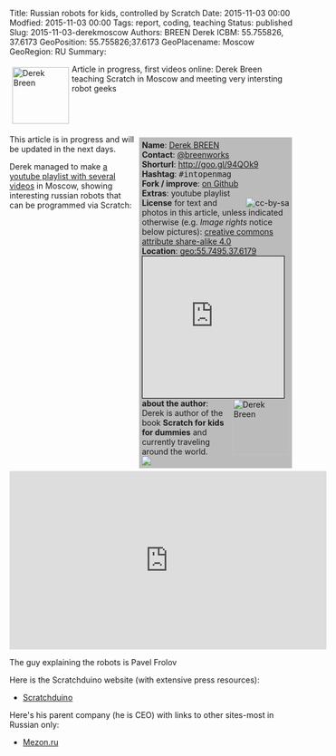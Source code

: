 Title: Russian robots for kids, controlled by Scratch
Date:  2015-11-03 00:00   
Modfied: 2015-11-03 00:00 
Tags: report, coding, teaching
Status: published 
Slug:   2015-11-03-derekmoscow
Authors:  BREEN Derek
ICBM: 55.755826, 37.6173
GeoPosition: 55.755826;37.6173
GeoPlacename: Moscow
GeoRegion:  RU
Summary: <div style="float: left; padding:5px"><img src="/images/derek.jpeg" height="100" alt="Derek Breen"></div>Article in progress, first videos online: Derek Breen teaching Scratch in Moscow and meeting very intersting robot geeks<div style="clear:both;"></div>

<div style="float:right; width:260px; padding: 5px; margin: 5px; background-color: #bbbbbb;"> 
<b>Name</b>: <a href="https://twitter.com/breenworks">Derek BREEN</a><br>
<b>Contact</b>: <a href="https://twitter.com/breenworks">@breenworks</a><br>
<b>Shorturl</b>: <a href="http://goo.gl/94QOk9">http://goo.gl/94QOk9</a><br> 
<b>Hashtag</b>: <tt>&#35;intopenmag</tt><br>
<b>Fork / improve</b>: <a href="https://github.com/horstjens/internationalopenmagazine/blob/master/content/blog/2015-11-03-derekmoscow.md">on Github</a><br>
<b>Extras</b>: youtube playlist<br> 
<a href="https://creativecommons.org/licenses/by-sa/4.0/"><img src="http://internationalopenmagazine.org/images/ccbysa88x31.png" align="right" alt="cc-by-sa"></a><b>License</b> for text and photos in this article, unless indicated otherwise (e.g. <i>Image rights</i> notice below pictures): <a href="https://creativecommons.org/licenses/by-sa/4.0/">creative commons attribute share-alike 4.0</a> <br>
<b>Location</b>: <a href="http://www.openstreetmap.org/?mlat=55.7495&amp;mlon=37.6179#map=11/55.7495/37.6179">geo:55.7495,37.6179</a><br>
<iframe width="250" height="250" frameborder="0" scrolling="no" marginheight="0" marginwidth="0" src="http://www.openstreetmap.org/export/embed.html?bbox=37.16468811035156%2C55.57795652410087%2C38.07106018066406%2C55.920353695246&amp;layer=mapnik&amp;marker=55.74953074789918%2C37.61787414550781" style="border: 1px solid black"></iframe><br>
<img src="/images/derek.jpeg" width="100" align="right" alt="Derek Breen"><b>about the author</b>: Derek is author of the book <b>Scratch for kids for dummies</b> and currently traveling around the world. <br><a rel="nofollow" href="http://www.amazon.de/gp/product/1119014875/ref=as_li_tl?ie=UTF8&camp=1638&creative=19454&creativeASIN=1119014875&linkCode=as2&tag=spielendprogr-21"><img border="0" src="http://ws-eu.amazon-adsystem.com/widgets/q?_encoding=UTF8&ASIN=1119014875&Format=_SL250_&ID=AsinImage&MarketPlace=DE&ServiceVersion=20070822&WS=1&tag=spielendprogr-21" ></a><img src="http://ir-de.amazon-adsystem.com/e/ir?t=spielendprogr-21&l=as2&o=3&a=1119014875" width="1" height="1" border="0" alt="amazon" style="border:none !important; margin:0px !important;" />
<br>
</div>

This article is in progress and will be updated in the next days.

Derek managed to make [a youtube playlist with several videos](https://www.youtube.com/playlist?list=PLOJbImijbLrQlvkpdufjNWsxGz6CAmWPe) in Moscow, showing interesting russian robots that can be programmed via Scratch:

<iframe width="560" height="315" src="https://www.youtube.com/embed/videoseries?list=PLOJbImijbLrQlvkpdufjNWsxGz6CAmWPe" frameborder="0" allowfullscreen></iframe>

The guy explaining the robots is  Pavel Frolov

Here is the Scratchduino website (with extensive press resources):  
  
  * [Scratchduino](http://www.scratchduino.com/press/)

Here's his parent company (he is CEO) with links to other sites-most in Russian only:

  * [Mezon.ru](http://mezon.ru)


